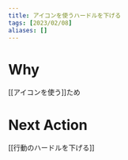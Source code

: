 ```yaml
---
title: アイコンを使うハードルを下げる
tags: [2023/02/08]
aliases: []
---
```


# Why
[[アイコンを使う]]ため
# Next Action

[[行動のハードルを下げる]]